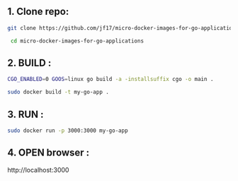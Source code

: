 ## 1. Clone repo:
   ```sh
   git clone https://github.com/jf17/micro-docker-images-for-go-applications
   ```
  ```sh
   cd micro-docker-images-for-go-applications
   ```


## 2. BUILD :
   ```sh
   CGO_ENABLED=0 GOOS=linux go build -a -installsuffix cgo -o main .
   ```
   ```sh
   sudo docker build -t my-go-app .
   ```

## 3. RUN :
   ```sh
sudo docker run -p 3000:3000 my-go-app
   ```

## 4. OPEN browser :
 http://localhost:3000
